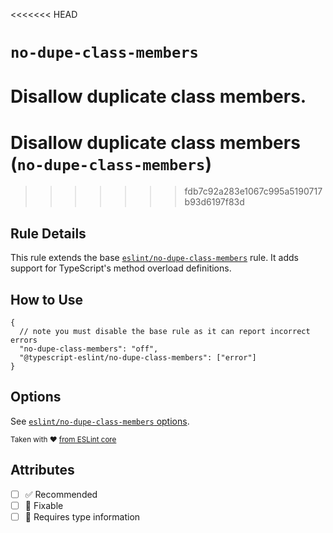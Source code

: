 <<<<<<< HEAD
# `no-dupe-class-members`

Disallow duplicate class members.
=======
# Disallow duplicate class members (`no-dupe-class-members`)
>>>>>>> fdb7c92a283e1067c995a5190717b93d6197f83d

## Rule Details

This rule extends the base [`eslint/no-dupe-class-members`](https://eslint.org/docs/rules/no-dupe-class-members) rule.
It adds support for TypeScript's method overload definitions.

## How to Use

```jsonc
{
  // note you must disable the base rule as it can report incorrect errors
  "no-dupe-class-members": "off",
  "@typescript-eslint/no-dupe-class-members": ["error"]
}
```

## Options

See [`eslint/no-dupe-class-members` options](https://eslint.org/docs/rules/no-dupe-class-members#options).

<sup>

Taken with ❤️ [from ESLint core](https://github.com/eslint/eslint/blob/main/docs/rules/no-dupe-class-members.md)

</sup>

## Attributes

- [ ] ✅ Recommended
- [ ] 🔧 Fixable
- [ ] 💭 Requires type information
